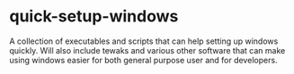 # quick-setup-windows
A collection of executables and scripts that can  help setting up windows quickly. Will also include tewaks and various other software that can make using windows easier for both general purpose user and for developers.
